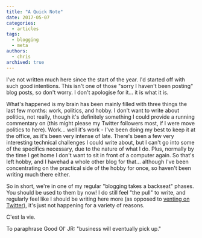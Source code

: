 ```yaml
---
title: "A Quick Note"
date: 2017-05-07
categories:
  - articles
tags:
  - blogging
  - meta
authors:
  - chris
archived: true
---
```


I've not written much here since the start of the year. I'd started off with such good intentions. This isn't one of those "sorry I haven't been posting" blog posts, so don't worry. I don't apologise for it… it is what it is.

What's happened is my brain has been mainly filled with three things the last few months: work, politics, and hobby. I don't want to write about politics, not really, though it's definitely something I could provide a running commentary on (this might please my Twitter followers most, if I were move politics to here). Work… well it's work - I've been doing my best to keep it at the office, as it's been very intense of late. There's been a few very interesting technical challenges I could write about, but I can't go into some of the specifics necessary, due to the nature of what I do. Plus, normally by the time I get home I don't want to sit in front of a computer again. So that's left hobby, and I havehad a whole other blog for that… although I've been concentrating on the practical side of the hobby for once, so haven't been writing much there either.

So in short, we're in one of my regular "blogging takes a backseat" phases. You should be used to them by now! I do still feel "the pull" to write, and regularly feel like I should be writing here more (as opposed to [venting on Twitter](https://twitter.com/MstrKapowski)), it's just not happening for a variety of reasons.

C'est la vie.

To paraphrase Good Ol' JR: "business will eventually pick up."
